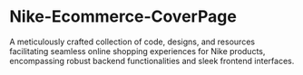 # Nike-Ecommerce-CoverPage
A meticulously crafted collection of code, designs, and resources facilitating seamless online shopping experiences for Nike products, encompassing robust backend functionalities and sleek frontend interfaces.
